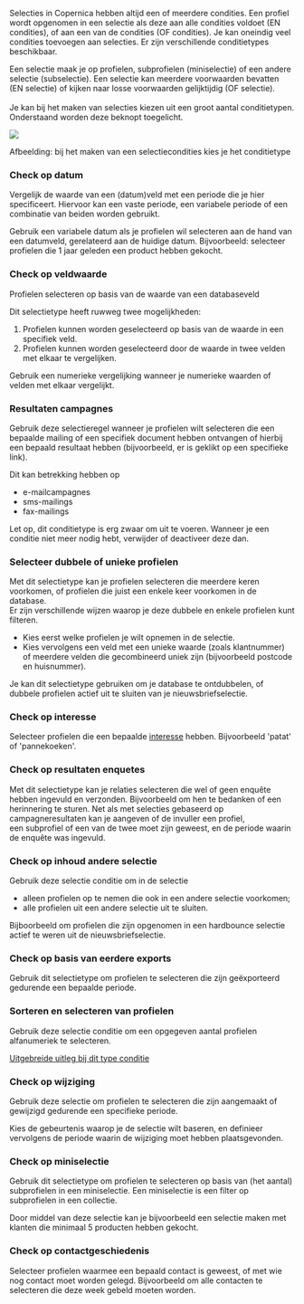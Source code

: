 Selecties in Copernica hebben altijd een of meerdere condities. Een
profiel wordt opgenomen in een selectie als deze aan alle condities
voldoet (EN condities), of aan een van de condities (OF condities). Je
kan oneindig veel condities toevoegen aan selecties. Er zijn
verschillende conditietypes beschikbaar.

Een selectie maak je op profielen, subprofielen (miniselectie) of een
andere selectie (subselectie). Een selectie kan meerdere voorwaarden
bevatten (EN selectie) of kijken naar losse voorwaarden gelijktijdig (OF
selectie). \
\
 Je kan bij het maken van selecties kiezen uit een groot aantal
conditietypen. Onderstaand worden deze beknopt toegelicht.

![](selectionstypes.png)

Afbeelding: bij het maken van een selectiecondities kies je het
conditietype

### Check op datum

Vergelijk de waarde van een (datum)veld met een periode die je hier
specificeert. Hiervoor kan een vaste periode, een variabele periode of
een combinatie van beiden worden gebruikt.

Gebruik een variabele datum als je profielen wil selecteren aan de hand
van een datumveld, gerelateerd aan de huidige datum. Bijvoorbeeld:
selecteer profielen die 1 jaar geleden een product hebben gekocht.

### Check op veldwaarde

Profielen selecteren op basis van de waarde van een databaseveld

Dit selectietype heeft ruwweg twee mogelijkheden:

1.  Profielen kunnen worden geselecteerd op basis van de waarde in een
    specifiek veld. 
2.  Profielen kunnen worden geselecteerd door de waarde in twee velden
    met elkaar te vergelijken.

Gebruik een numerieke vergelijking wanneer je numerieke waarden of
velden met elkaar vergelijkt.

### **Resultaten campagnes**

Gebruik deze selectieregel wanneer je profielen wilt selecteren die een
bepaalde mailing of een specifiek document hebben ontvangen of hierbij
een bepaald resultaat hebben (bijvoorbeeld, er is geklikt op een
specifieke link).

Dit kan betrekking hebben op 

-   e-mailcampagnes
-   sms-mailings
-   fax-mailings

Let op, dit conditietype is erg zwaar om uit te voeren. Wanneer je een
conditie niet meer nodig hebt, verwijder of deactiveer deze dan.

### Selecteer dubbele of unieke profielen

Met dit selectietype kan je profielen selecteren die meerdere keren
voorkomen, of profielen die juist een enkele keer voorkomen in de
database.\
 Er zijn verschillende wijzen waarop je deze dubbele en enkele profielen
kunt filteren.

-   Kies eerst welke profielen je wilt opnemen in de selectie.
-   Kies vervolgens een veld met een unieke waarde (zoals klantnummer)
    of meerdere velden die gecombineerd uniek zijn (bijvoorbeeld
    postcode en huisnummer).

Je kan dit selectietype gebruiken om je database te ontdubbelen, of
dubbele profielen actief uit te sluiten van je nieuwsbriefselectie.

### Check op interesse

Selecteer profielen die een bepaalde [interesse](#) hebben. Bijvoorbeeld
'patat' of 'pannekoeken'.

### Check op resultaten enquetes

Met dit selectietype kan je relaties selecteren die wel of geen enquête
hebben ingevuld en verzonden. Bijvoorbeeld om hen te bedanken of een
herinnering te sturen. Net als met selecties gebaseerd op
campagneresultaten kan je aangeven of de invuller een profiel,
een subprofiel of een van de twee moet zijn geweest, en de periode
waarin de enquête was ingevuld.

### Check op inhoud andere selectie

Gebruik deze selectie conditie om in de selectie

-   alleen profielen op te nemen die ook in een andere selectie
    voorkomen;
-   alle profielen uit een andere selectie uit te sluiten.

Bijboorbeeld om profielen die zijn opgenomen in een hardbounce selectie
actief te weren uit de nieuwsbriefselectie.

### Check op basis van eerdere exports

Gebruik dit selectietype om profielen te selecteren die zijn
geëxporteerd gedurende een bepaalde periode.

### Sorteren en selecteren van profielen

Gebruik deze selectie conditie om een opgegeven aantal profielen
alfanumeriek te selecteren.

[Uitgebreide uitleg bij dit type
conditie](https://www.copernica.com/nl/ondersteuning/selectieconditie-sorteren-en-selecteren-van-sub-profielen)

### Check op wijziging

Gebruik deze selectie om profielen te selecteren die zijn aangemaakt of
gewijzigd gedurende een specifieke periode.

Kies de gebeurtenis waarop je de selectie wilt baseren, en definieer
vervolgens de periode waarin de wijziging moet hebben plaatsgevonden.

### Check op miniselectie

Gebruik dit selectietype om profielen te selecteren op basis van (het
aantal) subprofielen in een miniselectie. Een miniselectie is een filter
op subprofielen in een collectie.

Door middel van deze selectie kan je bijvoorbeeld een selectie maken met
klanten die minimaal 5 producten hebben gekocht.

### Check op contactgeschiedenis

Selecteer profielen waarmee een bepaald contact is geweest, of met wie
nog contact moet worden gelegd. Bijvoorbeeld om alle contacten te
selecteren die deze week gebeld moeten worden.

 

